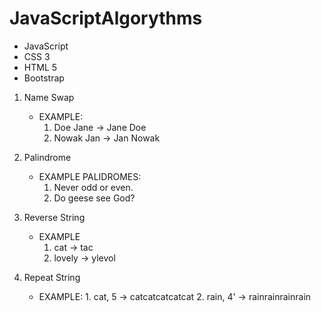 # JavaScriptAlgorythms

- JavaScript
- CSS 3
- HTML 5
- Bootstrap

1. Name Swap
     - EXAMPLE:
         1. Doe Jane -> Jane Doe
         2. Nowak Jan -> Jan Nowak

2. Palindrome 
      - EXAMPLE PALIDROMES:
         1. Never odd or even. 
         2. Do geese see God? 

3. Reverse String
    - EXAMPLE </h3>
        1. cat -> tac
        2. lovely -> ylevol

4. Repeat String
      -  EXAMPLE:
        1. cat, 5 -> catcatcatcatcat
        2. rain, 4' -> rainrainrainrain